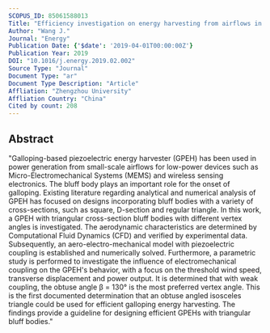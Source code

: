 ```yaml
---
SCOPUS_ID: 85061588013
Title: "Efficiency investigation on energy harvesting from airflows in HVAC system based on galloping of isosceles triangle sectioned bluff bodies"
Author: "Wang J."
Journal: "Energy"
Publication Date: {'$date': '2019-04-01T00:00:00Z'}
Publication Year: 2019
DOI: "10.1016/j.energy.2019.02.002"
Source Type: "Journal"
Document Type: "ar"
Document Type Description: "Article"
Affliation: "Zhengzhou University"
Affliation Country: "China"
Cited by count: 208
---
```


## Abstract
"Galloping-based piezoelectric energy harvester (GPEH) has been used in power generation from small-scale airflows for low-power devices such as Micro-Electromechanical Systems (MEMS) and wireless sensing electronics. The bluff body plays an important role for the onset of galloping. Existing literature regarding analytical and numerical analysis of GPEH has focused on designs incorporating bluff bodies with a variety of cross-sections, such as square, D-section and regular triangle. In this work, a GPEH with triangular cross-section bluff bodies with different vertex angles is investigated. The aerodynamic characteristics are determined by Computational Fluid Dynamics (CFD) and verified by experimental data. Subsequently, an aero-electro-mechanical model with piezoelectric coupling is established and numerically solved. Furthermore, a parametric study is performed to investigate the influence of electromechanical coupling on the GPEH's behavior, with a focus on the threshold wind speed, transverse displacement and power output. It is determined that with weak coupling, the obtuse angle β = 130° is the most preferred vertex angle. This is the first documented determination that an obtuse angled isosceles triangle could be used for efficient galloping energy harvesting. The findings provide a guideline for designing efficient GPEHs with triangular bluff bodies."
